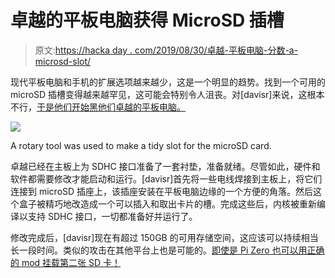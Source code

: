 # 卓越的平板电脑获得 MicroSD 插槽

> 原文:[https://hacka day . com/2019/08/30/卓越-平板电脑-分数-a-microsd-slot/](https://hackaday.com/2019/08/30/remarkable-tablet-scores-a-microsd-slot/)

现代平板电脑和手机的扩展选项越来越少，这是一个明显的趋势。找到一个可用的 microSD 插槽变得越来越罕见，这可能会特别令人沮丧。对[davisr]来说，这根本不行，[于是他们开始黑他们卓越的平板电脑。](http://www.davisr.me/projects/remarkable-microsd/)

![](../Images/d79f86e4f8c5ab2d3136320a0621a4cc.png)

A rotary tool was used to make a tidy slot for the microSD card.

卓越已经在主板上为 SDHC 接口准备了一套衬垫，准备就绪。尽管如此，硬件和软件都需要修改才能启动和运行。[davisr]首先将一些电线焊接到主板上，将它们连接到 microSD 插座上，该插座安装在平板电脑边缘的一个方便的角落。然后这个盒子被精巧地改造成一个可以插入和取出卡片的槽。完成这些后，内核被重新编译以支持 SDHC 接口，一切都准备好并运行了。

修改完成后，[davisr]现在有超过 150GB 的可用存储空间，这应该可以持续相当长一段时间。类似的攻击在其他平台上也是可能的。[即使是 Pi Zero 也可以用正确的 mod 挂载第二张 SD 卡！](https://hackaday.com/2017/08/05/add-a-second-sd-card-to-the-pi-zero/)